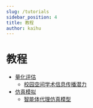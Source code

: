 ```yaml
---
slug: /tutorials
sidebar_position: 4
title: 教程
author: kaihu
---
```


# 教程

-  [量化评估](/tutorials/urban_index)
    - [校园空间学术信息传播潜力](/tutorials/urban_index/innovation)
-  [仿真模拟](/tutorials/urban_simulation)
    - [智能体代理仿真模型](/tutorials/urban_simulation/mesa_abm)
